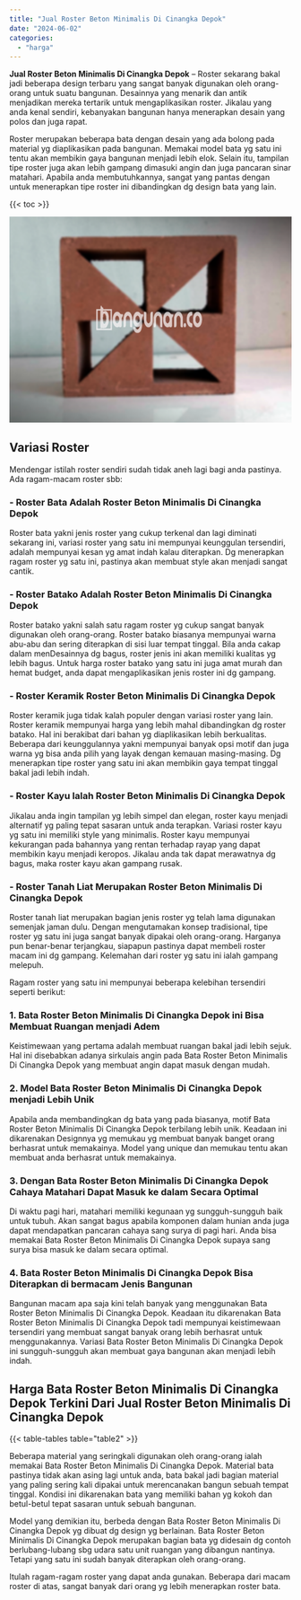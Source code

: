 ```yaml
---
title: "Jual Roster Beton Minimalis Di Cinangka Depok"
date: "2024-06-02"
categories: 
  - "harga"
---
```


**Jual Roster Beton Minimalis Di Cinangka Depok** – Roster sekarang bakal jadi beberapa design terbaru yang sangat banyak digunakan oleh orang-orang untuk suatu bangunan. Desainnya yang menarik dan antik menjadikan mereka tertarik untuk mengaplikasikan roster. Jikalau yang anda kenal sendiri, kebanyakan bangunan hanya menerapkan desain yang polos dan juga rapat.

Roster merupakan beberapa bata dengan desain yang ada bolong pada material yg diaplikasikan pada bangunan. Memakai model bata yg satu ini tentu akan membikin gaya bangunan menjadi lebih elok. Selain itu, tampilan tipe roster juga akan lebih gampang dimasuki angin dan juga pancaran sinar matahari. Apabila anda membutuhkannya, sangat yang pantas dengan untuk menerapkan tipe roster ini dibandingkan dg design bata yang lain.

{{< toc >}}

![Jual Roster Beton Minimalis Di Cinangka Depok](/images/bata-roster-minimalis-28.png)

## Variasi Roster

Mendengar istilah roster sendiri sudah tidak aneh lagi bagi anda pastinya. Ada ragam-macam roster sbb:

### \- Roster Bata Adalah Roster Beton Minimalis Di Cinangka Depok

Roster bata yakni jenis roster yang cukup terkenal dan lagi diminati sekarang ini, variasi roster yang satu ini mempunyai keunggulan tersendiri, adalah mempunyai kesan yg amat indah kalau diterapkan. Dg menerapkan ragam roster yg satu ini, pastinya akan membuat style akan menjadi sangat cantik.

### \- Roster Batako Adalah Roster Beton Minimalis Di Cinangka Depok

Roster batako yakni salah satu ragam roster yg cukup sangat banyak digunakan oleh orang-orang. Roster batako biasanya mempunyai warna abu-abu dan sering diterapkan di sisi luar tempat tinggal. Bila anda cakap dalam menDesainnya dg bagus, roster jenis ini akan memiliki kualitas yg lebih bagus. Untuk harga roster batako yang satu ini juga amat murah dan hemat budget, anda dapat mengaplikasikan jenis roster ini dg gampang.

### \- Roster Keramik Roster Beton Minimalis Di Cinangka Depok

Roster keramik juga tidak kalah populer dengan variasi roster yang lain. Roster keramik mempunyai harga yang lebih mahal dibandingkan dg roster batako. Hal ini berakibat dari bahan yg diaplikasikan lebih berkualitas. Beberapa dari keunggulannya yakni mempunyai banyak opsi motif dan juga warna yg bisa anda pilih yang layak dengan kemauan masing-masing. Dg menerapkan tipe roster yang satu ini akan membikin gaya tempat tinggal bakal jadi lebih indah.

### \- Roster Kayu Ialah Roster Beton Minimalis Di Cinangka Depok

Jikalau anda ingin tampilan yg lebih simpel dan elegan, roster kayu menjadi alternatif yg paling tepat sasaran untuk anda terapkan. Variasi roster kayu yg satu ini memiliki style yang minimalis. Roster kayu mempunyai kekurangan pada bahannya yang rentan terhadap rayap yang dapat membikin kayu menjadi keropos. Jikalau anda tak dapat merawatnya dg bagus, maka roster kayu akan gampang rusak.

### \- Roster Tanah Liat Merupakan Roster Beton Minimalis Di Cinangka Depok

Roster tanah liat merupakan bagian jenis roster yg telah lama digunakan semenjak jaman dulu. Dengan mengutamakan konsep tradisional, tipe roster yg satu ini juga sangat banyak dipakai oleh orang-orang. Harganya pun benar-benar terjangkau, siapapun pastinya dapat membeli roster macam ini dg gampang. Kelemahan dari roster yg satu ini ialah gampang melepuh.

Ragam roster yang satu ini mempunyai beberapa kelebihan tersendiri seperti berikut:

### 1\. Bata Roster Beton Minimalis Di Cinangka Depok ini Bisa Membuat Ruangan menjadi Adem

Keistimewaan yang pertama adalah membuat ruangan bakal jadi lebih sejuk. Hal ini disebabkan adanya sirkulais angin pada Bata Roster Beton Minimalis Di Cinangka Depok yang membuat angin dapat masuk dengan mudah.

### 2\. Model Bata Roster Beton Minimalis Di Cinangka Depok menjadi Lebih Unik

Apabila anda membandingkan dg bata yang pada biasanya, motif Bata Roster Beton Minimalis Di Cinangka Depok terbilang lebih unik. Keadaan ini dikarenakan Designnya yg memukau yg membuat banyak banget orang berhasrat untuk memakainya. Model yang unique dan memukau tentu akan membuat anda berhasrat untuk memakainya.

### 3\. Dengan Bata Roster Beton Minimalis Di Cinangka Depok Cahaya Matahari Dapat Masuk ke dalam Secara Optimal

Di waktu pagi hari, matahari memiliki kegunaan yg sungguh-sungguh baik untuk tubuh. Akan sangat bagus apabila komponen dalam hunian anda juga dapat mendapatkan pancaran cahaya sang surya di pagi hari. Anda bisa memakai Bata Roster Beton Minimalis Di Cinangka Depok supaya sang surya bisa masuk ke dalam secara optimal.

### 4\. Bata Roster Beton Minimalis Di Cinangka Depok Bisa Diterapkan di bermacam Jenis Bangunan

Bangunan macam apa saja kini telah banyak yang menggunakan Bata Roster Beton Minimalis Di Cinangka Depok. Keadaan itu dikarenakan Bata Roster Beton Minimalis Di Cinangka Depok tadi mempunyai keistimewaan tersendiri yang membuat sangat banyak orang lebih berhasrat untuk menggunakannya. Variasi Bata Roster Beton Minimalis Di Cinangka Depok ini sungguh-sungguh akan membuat gaya bangunan akan menjadi lebih indah.

## Harga Bata Roster Beton Minimalis Di Cinangka Depok Terkini Dari Jual Roster Beton Minimalis Di Cinangka Depok

{{< table-tables table="table2" >}}

Beberapa material yang seringkali digunakan oleh orang-orang ialah memakai Bata Roster Beton Minimalis Di Cinangka Depok. Material bata pastinya tidak akan asing lagi untuk anda, bata bakal jadi bagian material yang paling sering kali dipakai untuk merencanakan bangun sebuah tempat tinggal. Kondisi ini dikarenakan bata yang memiliki bahan yg kokoh dan betul-betul tepat sasaran untuk sebuah bangunan.

Model yang demikian itu, berbeda dengan Bata Roster Beton Minimalis Di Cinangka Depok yg dibuat dg design yg berlainan. Bata Roster Beton Minimalis Di Cinangka Depok merupakan bagian bata yg didesain dg contoh berlubang-lubang sbg udara satu unit ruangan yang dibangun nantinya. Tetapi yang satu ini sudah banyak diterapkan oleh orang-orang.

Itulah ragam-ragam roster yang dapat anda gunakan. Beberapa dari macam roster di atas, sangat banyak dari orang yg lebih menerapkan roster bata.
